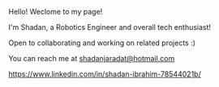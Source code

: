 Hello! Weclome to my page! 


I'm Shadan, a Robotics Engineer and overall tech enthusiast!

Open to collaborating and working on related projects :) 


You can reach me at shadanjaradat@hotmail.com 


https://www.linkedin.com/in/shadan-ibrahim-78544021b/
